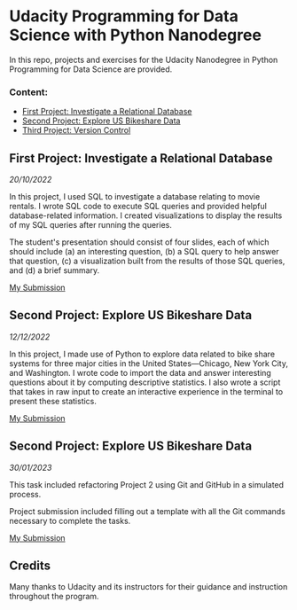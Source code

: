 # Udacity Programming for Data Science with Python Nanodegree

In this repo, projects and exercises for the Udacity Nanodegree in Python Programming for Data Science are provided.


### Content:
- [First Project: Investigate a Relational Database](https://github.com/Phatimah/Udacity-Programming-for-Data-Science-with-Python-Nanodegree/blob/master/README.md#first-project-investigate-a-relational-database)
- [Second Project: Explore US Bikeshare Data](https://github.com/Phatimah/Udacity-Programming-for-Data-Science-with-Python-Nanodegree/blob/master/README.md#second-project-explore-us-bikeshare-data)
- [Third Project: Version Control](page.md#third-project)

## First Project: Investigate a Relational Database
*20/10/2022*

In this project, I used SQL to investigate a database relating to movie rentals. I wrote SQL code to execute SQL queries and provided helpful database-related information. I created visualizations to display the results of my SQL queries after running the queries.

The student's presentation should consist of four slides, each of which should include (a) an interesting question, (b) a SQL query to help answer that question, (c) a visualization built from the results of those SQL queries, and (d) a brief summary.

 [My Submission](https://github.com/Phatimah/Investigate_a_Relational_Database)


## Second Project: Explore US Bikeshare Data
*12/12/2022*

In this project, I made use of Python to explore data related to bike share systems for three major cities in the United States—Chicago, New York City, and Washington. I wrote code to import the data and answer interesting questions about it by computing descriptive statistics. I also wrote a script that takes in raw input to create an interactive experience in the terminal to present these statistics.

 [My Submission](https://github.com/Phatimah/Explore_US_Bikeshare_Data)


## Second Project: Explore US Bikeshare Data
*30/01/2023*

This task included refactoring Project 2 using Git and GitHub in a simulated process. 

Project submission included filling out a template with all the Git commands necessary to complete the tasks.

[My Submission]()

## Credits
Many thanks to Udacity and its instructors for their guidance and instruction throughout the program.

